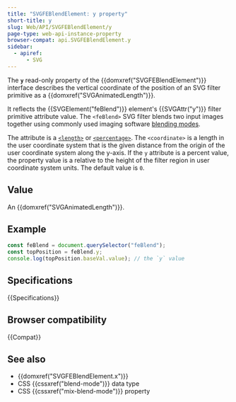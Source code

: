 ```yaml
---
title: "SVGFEBlendElement: y property"
short-title: y
slug: Web/API/SVGFEBlendElement/y
page-type: web-api-instance-property
browser-compat: api.SVGFEBlendElement.y
sidebar:
  - apiref:
      - SVG
---
```


The **`y`** read-only property of the {{domxref("SVGFEBlendElement")}} interface describes the vertical coordinate of the position of an SVG filter primitive as a {{domxref("SVGAnimatedLength")}}.

It reflects the {{SVGElement("feBlend")}} element's {{SVGAttr("y")}} filter primitive attribute value.
The `<feBlend>` SVG filter blends two input images together using commonly used imaging software [blending modes](/en-US/docs/Web/CSS/blend-mode).

The attribute is a [`<length>`](/en-US/docs/Web/SVG/Guides/Content_type#length) or [`<percentage>`](/en-US/docs/Web/SVG/Guides/Content_type#percentage). The `<coordinate>` is a length in the user coordinate system that is the given distance from the origin of the user coordinate system along the y-axis. If the `y` attribute is a percent value, the property value is a relative to the height of the filter region in user coordinate system units. The default value is `0`.

## Value

An {{domxref("SVGAnimatedLength")}}.

## Example

```js
const feBlend = document.querySelector("feBlend");
const topPosition = feBlend.y;
console.log(topPosition.baseVal.value); // the `y` value
```

## Specifications

{{Specifications}}

## Browser compatibility

{{Compat}}

## See also

- {{domxref("SVGFEBlendElement.x")}}
- CSS {{cssxref("blend-mode")}} data type
- CSS {{cssxref("mix-blend-mode")}} property
